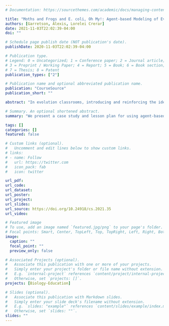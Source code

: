 ```yaml
---
# Documentation: https://sourcethemes.com/academic/docs/managing-content/

title: "Moths and Frogs and E. coli, Oh My!: Agent-based Modeling of Evolutionary Systems"
authors: [Garretson, Alexis, Lorelei Crerar]
date: 2021-11-03T22:02:39-04:00
doi: ""

# Schedule page publish date (NOT publication's date).
publishDate: 2020-11-03T22:02:39-04:00

# Publication type.
# Legend: 0 = Uncategorized; 1 = Conference paper; 2 = Journal article;
# 3 = Preprint / Working Paper; 4 = Report; 5 = Book; 6 = Book section;
# 7 = Thesis; 8 = Patent
publication_types: ["2"]

# Publication name and optional abbreviated publication name.
publication: "CourseSource"
publication_short: ""

abstract: "In evolution classrooms, introducing and reinforcing the idea of genetic drift and random selection can be challenging, as can be reinforcing appropriate mental models of evolution. Agent-based models offer students the opportunity to conduct a model-based inquiry into the impacts of different features on the outcomes in evolutionary systems, helping to build, test, and expand their mental models of evolution. In this lesson—through independent investigation, model-based inquiry, and discussions with peers—students are introduced to the ways that agent-based models can be used to make predictions and test hypotheses about evolutionary systems. This lesson uses the NetLogo modeling environment, which comes preloaded with several useful teaching models and can be manipulated in an easy-to-use graphical interface. We use three models: a model of peppered moths focused on environmental pressures and natural selection, a red queen model focused on the competitive coevolution of snakes and frogs, and a genetic drift model of E. coli. Together, these models help reinforce evolutionary concepts in a hands-on, student-driven environment while improving their understanding of the utility of computing in evolution research. This lesson can be modified to suit courses of varying student levels and has been successfully adapted to online or lecture-based learning environments."

# Summary. An optional shortened abstract.
summary: "We present a case study and lesson plan for using agent-based modeling in the evolution classroom"

tags: []
categories: []
featured: false

# Custom links (optional).
#   Uncomment and edit lines below to show custom links.
# links:
# - name: Follow
#   url: https://twitter.com
#   icon_pack: fab
#   icon: twitter

url_pdf: 
url_code:
url_dataset:
url_poster:
url_project:
url_slides: 
url_source: https://doi.org/10.24918/cs.2021.35
url_video:

# Featured image
# To use, add an image named `featured.jpg/png` to your page's folder. 
# Focal points: Smart, Center, TopLeft, Top, TopRight, Left, Right, BottomLeft, Bottom, BottomRight.
image:
  caption: ""
  focal_point: ""
  preview_only: false

# Associated Projects (optional).
#   Associate this publication with one or more of your projects.
#   Simply enter your project's folder or file name without extension.
#   E.g. `internal-project` references `content/project/internal-project/index.md`.
#   Otherwise, set `projects: []`.
projects: [Biology-Education]

# Slides (optional).
#   Associate this publication with Markdown slides.
#   Simply enter your slide deck's filename without extension.
#   E.g. `slides: "example"` references `content/slides/example/index.md`.
#   Otherwise, set `slides: ""`.
slides: ""
---
```

